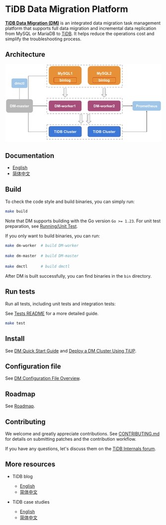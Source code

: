 # TiDB Data Migration Platform

[**TiDB Data Migration (DM)**](https://docs.pingcap.com/tidb/stable/dm-overview) is an integrated data migration task management platform that supports full data migration and incremental data replication from MySQL or MariaDB to [TiDB](https://docs.pingcap.com/tidb/stable). It helps reduce the operations cost and simplify the troubleshooting process.

## Architecture

![architecture](dm/docs/media/dm-architecture.png)

## Documentation

- [English](https://docs.pingcap.com/tidb/stable/dm-overview)
- [简体中文](https://docs.pingcap.com/zh/tidb/stable/dm-overview)

## Build

To check the code style and build binaries, you can simply run:

```bash
make build
```

Note that DM supports building with the Go version `Go >= 1.23`. For unit test preparation, see [Running/Unit Test](dm/tests/README.md#Unit-Test).

If you only want to build binaries, you can run:

```bash
make dm-worker  # build DM-worker

make dm-master  # build DM-master

make dmctl      # build dmctl
```

After DM is built successfully, you can find binaries in the `bin` directory.

## Run tests

Run all tests, including unit tests and integration tests:

See [Tests README](dm/tests/README.md) for a more detailed guide.

```bash
make test
```

## Install

See [DM Quick Start Guide](https://docs.pingcap.com/tidb/stable/quick-start-with-dm) and [Deploy a DM Cluster Using TiUP](https://docs.pingcap.com/tidb/stable/deploy-a-dm-cluster-using-tiup).

## Configuration file

See [DM Configuration File Overview](https://docs.pingcap.com/tidb/stable/dm-config-overview).

## Roadmap

See [Roadmap](dm/roadmap.md).

## Contributing

We welcome and greatly appreciate contributions. See [CONTRIBUTING.md](dm/CONTRIBUTING.md)
for details on submitting patches and the contribution workflow.

If you have any questions, let's discuss them on the [TiDB Internals forum](https://internals.tidb.io/).

## More resources

- TiDB blog

  - [English](https://pingcap.com/blog/)
  - [简体中文](https://cn.pingcap.com/blog/)

- TiDB case studies

  - [English](https://www.pingcap.com/customers/)
  - [简体中文](https://cn.pingcap.com/case/)
